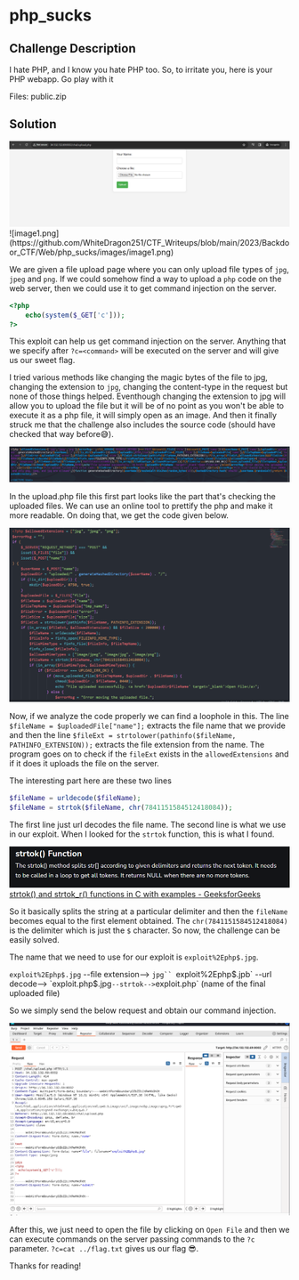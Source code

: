 # php_sucks

## Challenge Description
I hate PHP, and I know you hate PHP too. So, to irritate you, here is your PHP webapp. Go play with it

Files: public.zip

## Solution

<img src="https://github.com/WhiteDragon251/CTF_Writeups/blob/main/2023/Backdoor_CTF/Web/php_sucks/images/image1.png">
![image1.png](https://github.com/WhiteDragon251/CTF_Writeups/blob/main/2023/Backdoor_CTF/Web/php_sucks/images/image1.png)

We are given a file upload page where you can only upload file types of `jpg`, `jpeg` and `png`. If we could somehow find a way to upload a `php` code on the web server, then we could use it to get command injection on the server.

```php
<?php
	echo(system($_GET['c']));
?>
```

This exploit can help us get command injection on the server. Anything that we specify after `?c=<command>` will be executed on the server and will give us our sweet flag.

I tried various methods like changing the magic bytes of the file to jpg, changing the extension to `jpg`, changing the content-type in the request but none of those things helped. Eventhough changing the extension to jpg will allow you to upload the file but it will be of no point as you won't be able to execute it as a php file, it will simply open as an image. And then it finally struck me that the challenge also includes the source code (should have checked that way before😅).

![upload.php](images/upload1.png)

In the upload.php file this first part looks like the part that's checking the uploaded files. We can use an online tool to prettify the php and make it more readable. On doing that, we get the code given below.

![upload.php](images/upload2.png)

Now, if we analyze the code properly we can find a loophole in this. The line `$fileName = $uploadedFile["name"];` extracts the file name that we provide and then the line `$fileExt = strtolower(pathinfo($fileName, PATHINFO_EXTENSION));` extracts the file extension from the name. The program goes on to check if the `fileExt` exists in the `allowedExtensions` and if it does it uploads the file on the server. 

The interesting part here are these two lines
```php
$fileName = urldecode($fileName);
$fileName = strtok($fileName, chr(7841151584512418084));
``` 
The first line just url decodes the file name. The second line is what we use in our exploit.
When I looked for the `strtok` function, this is what I found.

![strtok](images/strtok.png)
[strtok() and strtok_r() functions in C with examples - GeeksforGeeks](https://www.geeksforgeeks.org/strtok-strtok_r-functions-c-examples/)

So it basically splits the string at a particular delimiter and then the `fileName` becomes equal to the first element obtained. The `chr(7841151584512418084)` is the delimiter which is just the `$` character. So now, the challenge can be easily solved.

The name that we need to use for our exploit is `exploit%2Ephp$.jpg`.

`exploit%2Ephp$.jpg` --file extension--> `jpg``
`exploit%2Ephp$.jpb` --url decode--> `exploit.php$.jpg` --strtok--> `exploit.php` (name of the final uploaded file)

So we simply send the below request and obtain our command injection.

![exploit_request](images/exploit_request.png)

After this, we just need to open the file by clicking on `Open File` and then we can execute commands on the server passing commands to the `?c` parameter. `?c=cat ../flag.txt` gives us our flag 😎.

Thanks for reading!
